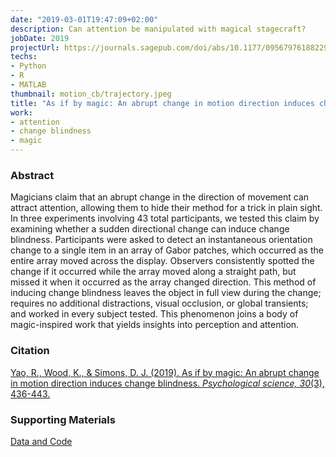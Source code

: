 ```yaml
---
date: "2019-03-01T19:47:09+02:00"
description: Can attention be manipulated with magical stagecraft?
jobDate: 2019
projectUrl: https://journals.sagepub.com/doi/abs/10.1177/0956797618822969
techs:
- Python
- R
- MATLAB
thumbnail: motion_cb/trajectory.jpeg
title: "As if by magic: An abrupt change in motion direction induces change blindness"
work:
- attention
- change blindness
- magic
---
```


### Abstract
Magicians claim that an abrupt change in the direction of movement can attract attention, allowing them to hide their method for a trick in plain sight. In three experiments involving 43 total participants, we tested this claim by examining whether a sudden directional change can induce change blindness. Participants were asked to detect an instantaneous orientation change to a single item in an array of Gabor patches, which occurred as the entire array moved across the display. Observers consistently spotted the change if it occurred while the array moved along a straight path, but missed it when it occurred as the array changed direction. This method of inducing change blindness leaves the object in full view during the change; requires no additional distractions, visual occlusion, or global transients; and worked in every subject tested. This phenomenon joins a body of magic-inspired work that yields insights into perception and attention.

### Citation
[Yao, R., Wood, K., & Simons, D. J. (2019). As if by magic: An abrupt change in motion direction induces change blindness. *Psychological science, 30*(3), 436-443.](https://journals.sagepub.com/doi/abs/10.1177/0956797618822969)

### Supporting Materials
[Data and Code](https://osf.io/fyrq8/)